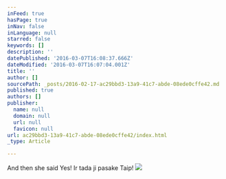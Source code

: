 ```yaml
---
inFeed: true
hasPage: true
inNav: false
inLanguage: null
starred: false
keywords: []
description: ''
datePublished: '2016-03-07T16:08:37.666Z'
dateModified: '2016-03-07T16:07:04.001Z'
title: ''
author: []
sourcePath: _posts/2016-02-17-ac29bbd3-13a9-41c7-abde-08ede0cffe42.md
published: true
authors: []
publisher:
  name: null
  domain: null
  url: null
  favicon: null
url: ac29bbd3-13a9-41c7-abde-08ede0cffe42/index.html
_type: Article

---
```

And then she said Yes! Ir tada ji pasake Taip!
![](https://s3-us-west-2.amazonaws.com/the-grid-img/p/c25547940d8a05a326834c8b205102aad250c5ee.jpg)